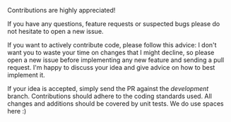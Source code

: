 Contributions are highly appreciated!

If you have any questions, feature requests or suspected bugs please do not hesitate to
open a new issue.

If you want to actively contribute code, please follow this advice:
I don't want you to waste your time on changes that I might decline, so please open a new
issue before implementing any new feature and sending a pull request. I'm happy to
discuss your idea and give advice on how to best implement it.

If your idea is accepted, simply send the PR against the *development* branch.
Contributions should adhere to the coding standards used. All changes and additions
should be covered by unit tests. We do use spaces here :)
